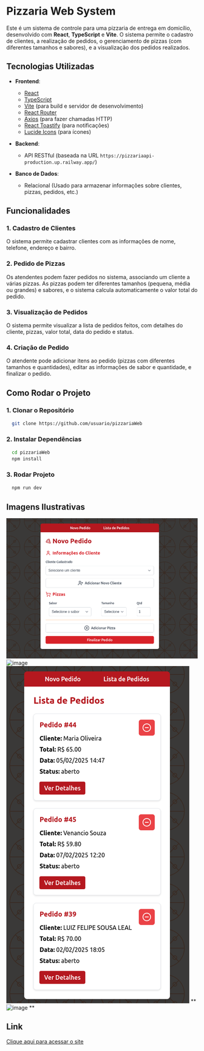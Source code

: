 # Pizzaria Web System

Este é um sistema de controle para uma pizzaria de entrega em domicílio, desenvolvido com **React**, **TypeScript** e **Vite**. O sistema permite o cadastro de clientes, a realização de pedidos, o gerenciamento de pizzas (com diferentes tamanhos e sabores), e a visualização dos pedidos realizados.

## Tecnologias Utilizadas

- **Frontend**:
  - [React](https://reactjs.org/)
  - [TypeScript](https://www.typescriptlang.org/)
  - [Vite](https://vitejs.dev/) (para build e servidor de desenvolvimento)
  - [React Router](https://reactrouter.com/)
  - [Axios](https://axios-http.com/) (para fazer chamadas HTTP)
  - [React Toastify](https://fkhadra.github.io/react-toastify/) (para notificações)
  - [Lucide Icons](https://lucide.dev/) (para ícones)

- **Backend**:
  - API RESTful (baseada na URL `https://pizzariaapi-production.up.railway.app/`)

- **Banco de Dados**:
  - Relacional (Usado para armazenar informações sobre clientes, pizzas, pedidos, etc.)

## Funcionalidades

### 1. **Cadastro de Clientes**
O sistema permite cadastrar clientes com as informações de nome, telefone, endereço e bairro.

### 2. **Pedido de Pizzas**
Os atendentes podem fazer pedidos no sistema, associando um cliente a várias pizzas. As pizzas podem ter diferentes tamanhos (pequena, média ou grandes) e sabores, e o sistema calcula automaticamente o valor total do pedido.

### 3. **Visualização de Pedidos**
O sistema permite visualizar a lista de pedidos feitos, com detalhes do cliente, pizzas, valor total, data do pedido e status.

### 4. **Criação de Pedido**
O atendente pode adicionar itens ao pedido (pizzas com diferentes tamanhos e quantidades), editar as informações de sabor e quantidade, e finalizar o pedido.

## Como Rodar o Projeto

### 1. **Clonar o Repositório**

```bash
  git clone https://github.com/usuario/pizzariaWeb
```

### 2. **Instalar Dependências**

```bash
  cd pizzariaWeb
  npm install
```

### 3. **Rodar Projeto**
```bash
  npm run dev
```

## Imagens Ilustrativas

![Tela Inicial](images/tela-inicial.png)
![image](https://github.com/user-attachments/assets/dcde61d9-7da8-4b51-9b03-a2104dbdaf92)
![Detalhes dos pedidos](images/detalhes.png)
**![image](https://github.com/user-attachments/assets/274fae87-60f9-41c4-a342-9605b4964695)
**

## Link
  [Clique aqui para acessar o site](https://pizzaria-web-two.vercel.app/)
